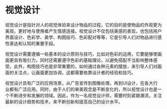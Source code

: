 # 视觉设计
视觉设计是指针对人的视觉体验来设计物品的过程，它的目的是使物品的外观更为美观，更好地与使用者产生情感连接。视觉设计不仅包括美感的表现，也包括用户界面设计、色彩学、美学、构图技巧、色彩配对等等，它是引导人们对物品进行感性表达和认知的重要手段。

视觉设计需要遵循一些基本的设计原则与技巧，比如对色彩的运用，它要能够使画面更具有吸引力，同时还需要遵守色彩的基础理论，以避免搭配不当影响整体感受。此外，构图技巧也是非常重要的，如何通过各种元素的摆放，来引导人们对画面的关注点，让画面更加协调，这都需要依靠设计者的经验和技巧。

视觉设计具有广泛的应用场景，从广告宣传到图像处理，再到UI设计，在各大行业都有广泛应用。同时，由于人们的审美观念是不断变化的，所以视觉设计也是一个不断进步和发展的领域。因此，作为一名视觉设计师，需要时刻紧跟潮流，关注最新的设计趋势和技术，来不断创新和提高自己的设计水平。
